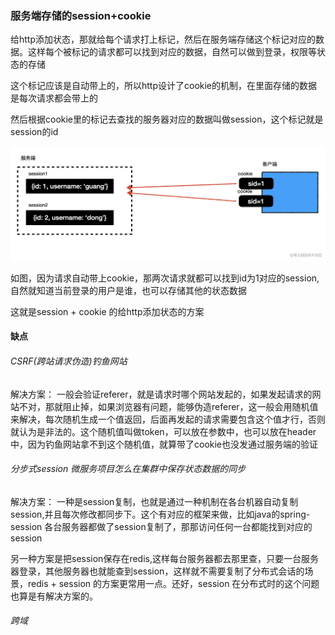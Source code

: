 ### 服务端存储的session+cookie

给http添加状态，那就给每个请求打上标记，然后在服务端存储这个标记对应的数据。这样每个被标记的请求都可以找到对应的数据，自然可以做到登录，权限等状态的存储

这个标记应该是自动带上的，所以http设计了cookie的机制，在里面存储的数据是每次请求都会带上的

然后根据cookie里的标记去查找的服务器对应的数据叫做session，这个标记就是session的id

![cache](./image/d946fed035165c2ac817cc9da04509bc.png)

如图，因为请求自动带上cookie，那两次请求就都可以找到id为1对应的session,自然就知道当前登录的用户是谁，也可以存储其他的状态数据

这就是session + cookie 的给http添加状态的方案

#### 缺点

###### CSRF(跨站请求伪造)钓鱼网站

解决方案： 一般会验证referer，就是请求时哪个网站发起的，如果发起请求的网站不对，那就阻止掉，如果浏览器有问题，能够伪造referer，这一般会用随机值来解决，每次随机生成一个值返回，后面再发起的请求需要包含这个值才行，否则就认为是非法的。这个随机值叫做token，可以放在参数中，也可以放在header中，因为钓鱼网站拿不到这个随机值，就算带了cookie也没发通过服务端的验证

######  分步式session 微服务项目怎么在集群中保存状态数据的同步

解决方案： 一种是session复制，也就是通过一种机制在各台机器自动复制session,并且每次修改都同步下。这个有对应的框架来做，比如java的spring-session 各台服务器都做了session复制了，那那访问任何一台都能找到对应的session

另一种方案是把session保存在redis,这样每台服务器都去那里查，只要一台服务器登录，其他服务器也就能查到session，这样就不需要复制了分布式会话的场景，redis + session 的方案更常用一点。还好，session 在分布式时的这个问题也算是有解决方案的。

###### 跨域